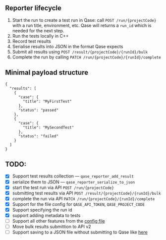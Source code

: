 ## Reporter lifecycle

1. Start the run to create a test run in Qase: call `POST /run/{projectCode}` with a run title, environment, etc. Qase will returns a `run_id` which is needed for the next step.
2. Run the tests locally in C++
3. Record test results
4. Serialise results into JSON in the format Qase expects
5. Submit all results using `POST /result/{projectCode}/{runId}/bulk`
6. Complete the run by calling `PATCH /run/{projectCode}/{runId}/complete`

## Minimal payload structure

```
{
  "results": [
    {
      "case": {
        "title": "MyFirstTest"
      },
      "status": "passed"
    },
    {
      "case": {
        "title": "MySecondTest"
      },
      "status": "failed"
    }
  ]
}
```

## TODO:

- [x] Support test results collection — `qase_reporter_add_result`
- [x] serialize them to JSON — `qase_reporter_serialize_to_json`
- [x] start the test run via API `POST /run/{projectCode}`
- [x] submitting test results via API `POST /result/{projectCode}/{runId}/bulk`
- [x] complete the run via API `PATCH /run/{projectCode}/{runId}/complete`
- [x] Support for the file config for `QASE_API_TOKEN`, `QASE_PROJECT_CODE`
- [x] Support specifying the run id
- [x] support adding metadata to tests
- [ ] Support all other features from the [config file](https://github.com/qase-tms/qase-javascript/tree/main/qase-javascript-commons#configuration)
- [ ] Move bulk results submittion to API v2
- [ ] Support saving to a JSON file without submitting to Qase like [here](https://github.com/qase-tms/specs/tree/master/report)
